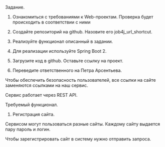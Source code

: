 Задание.

1. Ознакомиться с требованиями к Web-проектам. Проверка будет происходить в соответствии с ними

2. Создайте репозиторий на github. Назовите его job4j_url_shortcut.

3. Реализуйте функционал описанный в задании.

4. Для реализации используйте Spring Boot 2.

5. Загрузите код в github. Оставьте ссылку на проект.

6. Переведите ответственного на Петра Арсентьева.

Чтобы обеспечить безопасность пользователей, все ссылки на сайте заменяются ссылками на наш сервис.

Сервис работает через REST API.

Требуемый функционал.

1. Регистрация сайта.

Сервисом могут пользоваться разные сайты. Каждому сайту выдается пару пароль и логин.

Чтобы зарегистрировать сайт в систему нужно отправить запроса.
